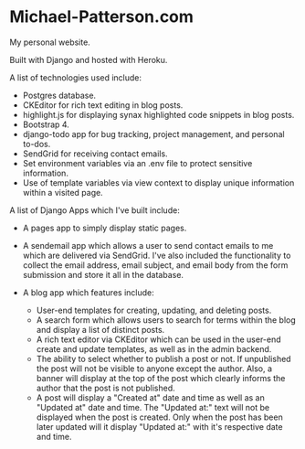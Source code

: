 # Michael-Patterson.com
My personal website.

Built with Django and hosted with Heroku.


A list of technologies used include: 

* Postgres database.
* CKEditor for rich text editing in blog posts.
* highlight.js for displaying synax highlighted code snippets in blog posts.
* Bootstrap 4.
* django-todo app for bug tracking, project management, and personal to-dos.
* SendGrid for receiving contact emails.
* Set environment variables via an .env file to protect sensitive information.
* Use of template variables via view context to display unique information within a visited page.


A list of Django Apps which I've built include:

* A pages app to simply display static pages.
* A sendemail app which allows a user to send contact emails to me which are delivered via SendGrid. 
  I've also included the functionality to collect the email address, email subject, and email body from the form submission
  and store it all in the database.
* A blog app which features include:

  * User-end templates for creating, updating, and deleting posts.
  * A search form which allows users to search for terms within the blog and display a list of distinct posts.
  * A rich text editor via CKEditor which can be used in the user-end create and update templates, as well as in the admin backend.
  * The ability to select whether to publish a post or not. If unpublished the post will not be visible to anyone except the author.
    Also, a banner will display at the top of the post which clearly informs the author that the post is not published.
  * A post will display a "Created at" date and time as well as an "Updated at" date and time. 
    The "Updated at:" text will not be displayed when the post is created. Only when the post has been later updated 
    will it display "Updated at:" with it's respective date and time.
